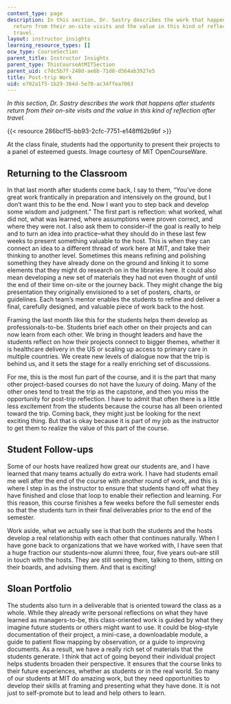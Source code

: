 ```yaml
---
content_type: page
description: In this section, Dr. Sastry describes the work that happens after students
  return from their on-site visits and the value in this kind of reflection after
  travel.
layout: instructor_insights
learning_resource_types: []
ocw_type: CourseSection
parent_title: Instructor Insights
parent_type: ThisCourseAtMITSection
parent_uid: c7dc5b7f-248d-ae6b-71d8-d564ab3927e5
title: Post-trip Work
uid: e702a1f5-1b29-364d-5e70-ac34ffea7063
---
```


_In this section, Dr. Sastry describes the work that happens after students return from their on-site visits and the value in this kind of reflection after travel._

{{< resource 286bcf15-bb93-2cfc-7751-e148ff62b9bf >}}

At the class finale, students had the opportunity to present their projects to a panel of esteemed guests. Image courtesy of MIT OpenCourseWare.

Returning to the Classroom
--------------------------

In that last month after students come back, I say to them, “You’ve done great work frantically in preparation and intensively on the ground, but I don’t want this to be the end. Now I want you to step back and develop some wisdom and judgment.” The first part is reflection: what worked, what did not, what was learned, where assumptions were proven correct, and where they were not. I also ask them to consider–if the goal is really to help and to turn an idea into practice–what they should do in these last few weeks to present something valuable to the host. This is when they can connect an idea to a different thread of work here at MIT, and take their thinking to another level. Sometimes this means refining and polishing something they have already done on the ground and linking it to some elements that they might do research on in the libraries here. It could also mean developing a new set of materials they had not even thought of until the end of their time on-site or the journey back. They might change the big presentation they originally envisioned to a set of posters, charts, or guidelines. Each team’s mentor enables the students to refine and deliver a final, carefully designed, and valuable piece of work back to the host.

Framing the last month like this for the students helps them develop as professionals-to-be. Students brief each other on their projects and can now learn from each other. We bring in thought leaders and have the students reflect on how their projects connect to bigger themes, whether it is healthcare delivery in the US or scaling up access to primary care in multiple countries. We create new levels of dialogue now that the trip is behind us, and it sets the stage for a really enriching set of discussions.

For me, this is the most fun part of the course, and it is the part that many other project-based courses do not have the luxury of doing. Many of the other ones tend to treat the trip as the capstone, and then you miss the opportunity for post-trip reflection. I have to admit that often there is a little less excitement from the students because the course has all been oriented toward the trip. Coming back, they might just be looking for the next exciting thing. But that is okay because it is part of my job as the instructor to get them to realize the value of this part of the course.

Student Follow-ups
------------------

Some of our hosts have realized how great our students are, and I have learned that many teams actually do extra work. I have had students email me well after the end of the course with another round of work, and this is where I step in as the instructor to ensure that students hand off what they have finished and close that loop to enable their reflection and learning. For this reason, this course finishes a few weeks before the full semester ends so that the students turn in their final deliverables prior to the end of the semester.

Work aside, what we actually see is that both the students and the hosts develop a real relationship with each other that continues naturally. When I have gone back to organizations that we have worked with, I have seen that a huge fraction our students–now alumni three, four, five years out–are still in touch with the hosts. They are still seeing them, talking to them, sitting on their boards, and advising them. And that is exciting!

Sloan Portfolio
---------------

The students also turn in a deliverable that is oriented toward the class as a whole. While they already write personal reflections on what they have learned as managers-to-be, this class-oriented work is guided by what they imagine future students or others might want to use. It could be blog-style documentation of their project, a mini-case, a downloadable module, a guide to patient flow mapping by observation, or a guide to improving documents. As a result, we have a really rich set of materials that the students generate. I think that act of going beyond their individual project helps students broaden their perspective. It ensures that the course links to their future experiences, whether as students or in the real world. So many of our students at MIT do amazing work, but they need opportunities to develop their skills at framing and presenting what they have done. It is not just to self-promote but to lead and help others to learn.